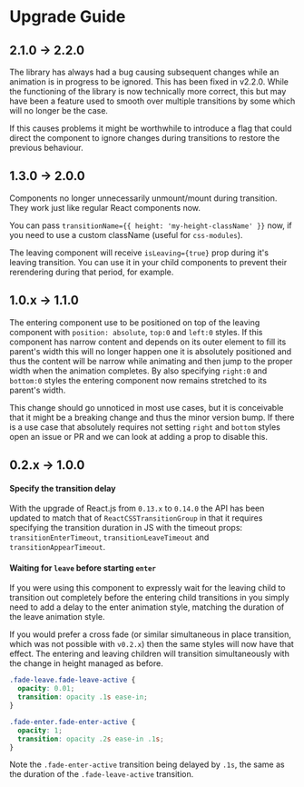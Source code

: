 # Upgrade Guide

## 2.1.0 -> 2.2.0

The library has always had a bug causing subsequent changes while an animation is in 
progress to be ignored. This has been fixed in v2.2.0. While the functioning of the 
library is now technically more correct, this but may have been a feature used to 
smooth over multiple transitions by some which will no longer be the case.

If this causes problems it might be worthwhile to introduce a flag that could direct
the component to ignore changes during transitions to restore the previous behaviour.


## 1.3.0 -> 2.0.0

Components no longer unnecessarily unmount/mount during transition.
They work just like regular React components now.

You can pass `transitionName={{ height: 'my-height-className' }}` now, if
you need to use a custom className (useful for `css-modules`).

The leaving component will receive `isLeaving={true}` prop during it's leaving transition.
You can use it in your child components to prevent their rerendering during that period, for example.


## 1.0.x -> 1.1.0

The entering component use to be positioned on top of the leaving component with 
`position: absolute`, `top:0` and `left:0` styles. If this component has narrow content
and depends on its outer element to fill its parent's width this will no longer happen
one it is absolutely positioned and thus the content will be narrow while animating and
then jump to the proper width when the animation completes. By also specifying `right:0` 
and `bottom:0` styles the entering component now remains stretched to its parent's width.

This change should go unnoticed in most use cases, but it is conceivable that it might
be a breaking change and thus the minor version bump. If there is a use case that 
absolutely requires not setting `right` and `bottom` styles open an issue or PR and we 
can look at adding a prop to disable this.


## 0.2.x -> 1.0.0

#### Specify the transition delay

With the upgrade of React.js from `0.13.x` to `0.14.0` the API has been updated to match
that of `ReactCSSTransitionGroup` in that it requires specifying the transition duration
in JS with the timeout props: `transitionEnterTimeout`, `transitionLeaveTimeout` and 
`transitionAppearTimeout`.

#### Waiting for `leave` before starting `enter`

If you were using this component to expressly wait for the leaving child to transition
out completely before the entering child transitions in you simply need to add a delay
to the enter animation style, matching the duration of the leave animation style. 

If you would prefer a cross fade (or similar simultaneous in place transition, which was 
not possible with `v0.2.x`) then the same styles will now have that effect. The entering 
and leaving children will transition simultaneously with the change in height managed as 
before.

```css
.fade-leave.fade-leave-active {
  opacity: 0.01;
  transition: opacity .1s ease-in;
}

.fade-enter.fade-enter-active {
  opacity: 1;
  transition: opacity .2s ease-in .1s;
}
```

Note the `.fade-enter-active` transition being delayed by `.1s`, the same as the duration
of the `.fade-leave-active` transition.
